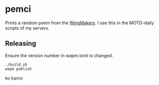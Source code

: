 # pemci

Prints a random poem from the [WingMakers](https://github.com/CelestialBoon/WingmakersPoetry). I use this in the MOTD-daily scripts of my servers.

## Releasing

Ensure the version number in wapm.toml is changed.

```
./build.sh
wapm publish
```

ko kanro
